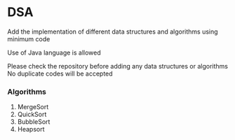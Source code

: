 # DSA
Add the implementation of different data structures and algorithms using minimum code

Use of Java language is allowed


Please check the repository before adding any data structures or algorithms
No duplicate codes will be accepted

### Algorithms
1) MergeSort
2) QuickSort
3) BubbleSort
4) Heapsort